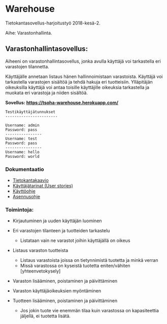 # Warehouse

Tietokantasovellus-harjoitustyö 2018-kesä-2. 

Aihe: Varastonhallinta.  


## Varastonhallintasovellus:

Aiheeni on varastonhallintasovellus, jonka avulla käyttäjä voi tarkastella eri varastojen tilannetta.  

Käyttäjälle annetaan listaus hänen hallinnoimistaan  varastoista. Käyttäjä voi tarkastella varastojen sisältöä ja tehdä hakuja eri tuotteisiin. Ylläpitäjän oikeuksilla käyttäjä voi antaa toisille käyttäjille oikeuksia tarkastella ja muokata eri varastoja ja niiden sisältöä.  


__Sovellus: https://tsoha-warehouse.herokuapp.com/__

```
Testikäyttäjätunnukset 
-----------------------

Username: admin
Password: pass
----------------
Username: test
Password: pass
----------------
Username: hello
Password: world

```  

### Dokumentaatio

- [Tietokantakaavio](https://github.com/hajame/warehouse/blob/master/documentation/WarehouseManagementDB.png)  
- [Käyttäjätarinat (User stories)](https://github.com/hajame/warehouse/blob/master/documentation/user_stories.md)  
- [Käyttöohje](https://github.com/hajame/warehouse/blob/master/documentation/user_guide.md)  
- [Asennusohje](https://github.com/hajame/warehouse/blob/master/documentation/installation_guide.md)


### Toimintoja:
- Kirjautuminen ja uuden käyttäjän luominen
- Eri varastojen tilanteen ja tuotteiden tarkastelu
	- Listataan vain ne varastot joihin käyttäjällä on oikeus
- Listaus varaston tuotteista
	- Listaus varastoista joissa on tietynnimistä tuotetta ja minkä verran
	- Missä varastossa on kyseistä tuotetta eniten/vähiten [yhteenvetokysely]

- Varaston lisääminen, poistaminen ja päivittäminen
- Varaston käyttäjäoikeuksien myöntäminen
- Tuotteen lisääminen, poistaminen ja päivittäminen
	- Jos jokin tuote vie enemmän tilaa kuin varastossa on kapasiteettia jäljellä, ei tuotetta lisätä.

